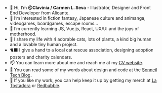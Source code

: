 - 👋 Hi, I’m **@Clavinia / Carmen L. Seva** - Illustrator, Designer and Front End Developer from Alicante.
- 🥰 I’m interested in fiction fantasy, Japanese culture and animanga, videogames, boardgames, escape rooms...
- 🌱 I’m currently learning JS, Vue.js, React, UX/UI and the joys of motherhood.
- 💞 I share my life with 4 adorable cats, lots of plants, a kind big human and a lovable tiny human project. 
- 🐈‍⬛ I give a hand to a local cat rescue association, designing adoption posters and charity calendars.
- 📫 You can learn more about me and reach me at my [CV website](https://cv.lavinia.eu).
- 💬 You can read some of my words about design and code at the [Sonneil Tech Blog](https://sonneiltech.com/author/clavinia/).
- 👕 If you like my work, you can help keep it up by getting my merch at [La Tostadora](https://www.latostadora.com/clavinia/) or [Redbubble](https://www.redbubble.com/es/people/Clavinia/shop). 

<!---
Clavinia/Clavinia is a ✨ special ✨ repository because its `README.md` (this file) appears on your GitHub profile.
You can click the Preview link to take a look at your changes.
--->

